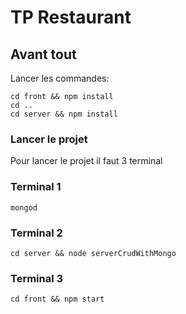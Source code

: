 # TP Restaurant

## Avant tout 

Lancer les commandes:
```
cd front && npm install
cd ..
cd server && npm install
```

### Lancer le projet

Pour lancer le projet il faut 3 terminal

### Terminal 1

```
mongod
```

### Terminal 2

```
cd server && node serverCrudWithMongo
```

### Terminal 3

```
cd front && npm start
```